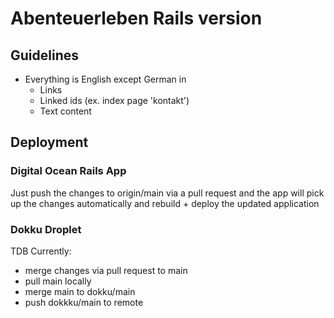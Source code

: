 # Abenteuerleben Rails version


## Guidelines

- Everything is English except German in
  * Links
  * Linked ids (ex. index page 'kontakt')
  * Text content


## Deployment

### Digital Ocean Rails App
Just push the changes to origin/main via a pull request and the app will pick up the changes
automatically and rebuild + deploy the updated application

### Dokku Droplet
TDB
Currently:
- merge changes via pull request to main
- pull main locally
- merge main to dokku/main
- push dokkku/main to remote